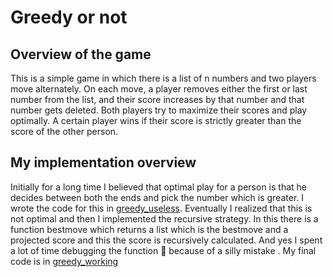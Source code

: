 # Greedy or not
## Overview of the game
This is a simple game in which there is a list of n numbers and two players move alternately. On each
move, a player removes either the first or last number from the list, and their
score increases by that number and that number gets deleted. Both players try
to maximize their scores and play optimally. A certain player wins if their score
is strictly greater than the score of the other person.

## My implementation overview
Initially for a long time I believed that optimal play for a person is that he decides between both the ends and pick the number which is greater. I wrote the code for this in [greedy_useless](greedy_useless.py). Eventually I realized that this is not optimal and then I implemented the recursive strategy. In this there is a function bestmove which returns a list which is the bestmove and a projected score and this the score is recursively calculated. And yes I spent a lot of time debugging the function 🤯 because of a silly mistake . My final code is in [greedy_working](greedy_working.py)

